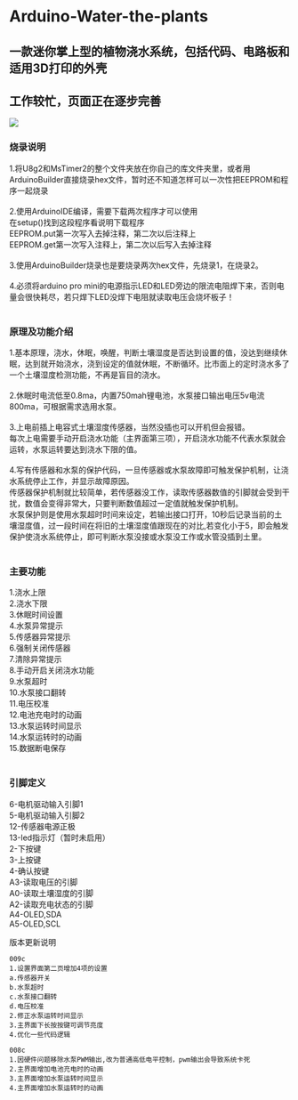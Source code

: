 # Arduino-Water-the-plants
## 一款迷你掌上型的植物浇水系统，包括代码、电路板和适用3D打印的外壳
## 工作较忙，页面正在逐步完善
![](https://github.com/jie326513988/Arduino-Water-the-plants/blob/master/1.jpg)<br>

### 烧录说明<br>
1.将U8g2和MsTimer2的整个文件夹放在你自己的库文件夹里，或者用ArduinoBuilder直接烧录hex文件，暂时还不知道怎样可以一次性把EEPROM和程序一起烧录<br><br>
2.使用ArduinoIDE编译，需要下载两次程序才可以使用<br>
在setup()找到这段程序看说明下载程序<br>
EEPROM.put第一次写入去掉注释，第二次以后注释上<br>
EEPROM.get第一次写入注释上，第二次以后写入去掉注释<br><br>
3.使用ArduinoBuilder烧录也是要烧录两次hex文件，先烧录1，在烧录2。<br><br>
4.必须将arduino pro mini的电源指示LED和LED旁边的限流电阻焊下来，否则电量会很快耗尽，若只焊下LED没焊下电阻就读取电压会烧坏板子！<br><br>
### 原理及功能介绍<br>
1.基本原理，浇水，休眠，唤醒，判断土壤湿度是否达到设置的值，没达到继续休眠，达到就开始浇水，浇到设定的值就休眠，不断循环。比市面上的定时浇水多了一个土壤湿度检测功能，不再是盲目的浇水。<br><br>
2.休眠时电流低至0.8ma，内置750mah锂电池，水泵接口输出电压5v电流800ma，可根据需求选用水泵。<br><br>
3.上电前插上电容式土壤湿度传感器，当然没插也可以开机但会报错。<br>
每次上电需要手动开启浇水功能（主界面第三项），开启浇水功能不代表水泵就会运转，水泵运转要达到浇水下限的值。<br><br>
4.写有传感器和水泵的保护代码，一旦传感器或水泵故障即可触发保护机制，让浇水系统停止工作，并显示故障原因。<br>
传感器保护机制就比较简单，若传感器没工作，读取传感器数值的引脚就会受到干扰，数值会变得非常大，只要判断数值超过一定值就触发保护机制。<br>
水泵保护则是使用水泵超时时间来设定，若输出接口打开，10秒后记录当前的土壤湿度值，过一段时间在将旧的土壤湿度值跟现在的对比,若变化小于5，即会触发保护使浇水系统停止，即可判断水泵没接或水泵没工作或水管没插到土里。<br><br>
### 主要功能<br>
1.浇水上限<br>
2.浇水下限<br>
3.休眠时间设置<br>
4.水泵异常提示<br>
5.传感器异常提示<br>
6.强制关闭传感器<br>
7.清除异常提示<br>
8.手动开启关闭浇水功能<br>
9.水泵超时<br>
10.水泵接口翻转<br>
11.电压校准<br>
12.电池充电时的动画<br>
13.水泵运转时间显示<br>
14.水泵运转时的动画<br>
15.数据断电保存<br><br>
### 引脚定义<br>
6-电机驱动输入引脚1<br>
5-电机驱动输入引脚2<br>
12-传感器电源正极<br>
13-led指示灯（暂时未启用）<br>
2-下按键<br>
3-上按键<br>
4-确认按键<br>
A3-读取电压的引脚<br>
A0-读取土壤湿度的引脚<br>
A2-读取充电状态的引脚<br>
A4-OLED,SDA<br>
A5-OLED,SCL<br>

版本更新说明

    009c
    1.设置界面第二页增加4项的设置
    a.传感器开关
    b.水泵超时
    c.水泵接口翻转
    d.电压校准
    2.修正水泵运转时间显示
    3.主界面下长按按键可调节亮度
    4.优化一些代码逻辑

    008c
    1.因硬件问题移除水泵PWM输出,改为普通高低电平控制，pwm输出会导致系统卡死
    2.主界面增加电池充电时的动画
    3.主界面增加水泵运转时间显示
    4.主界面增加水泵运转时的动画

